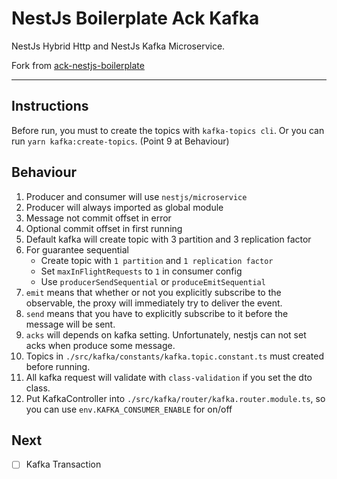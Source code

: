 # NestJs Boilerplate Ack Kafka

NestJs Hybrid Http and NestJs Kafka Microservice.

Fork from [ack-nestjs-boilerplate](https://github.com/andrechristikan/ack-nestjs-boilerplate.git)

---

## Instructions

Before run, you must to create the topics with `kafka-topics cli`. Or you can run `yarn kafka:create-topics`. (Point 9 at Behaviour)


## Behaviour

1. Producer and consumer will use `nestjs/microservice`
2. Producer will always imported as global module
3. Message not commit offset in error
4. Optional commit offset in first running
5. Default kafka will create topic with 3 partition and 3 replication factor
6. For guarantee sequential 
    - Create topic with `1 partition` and `1 replication factor`
    - Set `maxInFlightRequests` to `1` in consumer config
    - Use `producerSendSequential` or `produceEmitSequential`
7. `emit` means that whether or not you explicitly subscribe to the observable, the proxy will immediately try to deliver the event.
8. `send` means that you have to explicitly subscribe to it before the message will be sent.
9. `acks` will depends on kafka setting. Unfortunately, nestjs can not set acks when produce some message.
10. Topics in `./src/kafka/constants/kafka.topic.constant.ts` must created before running.
11. All kafka request will validate with `class-validation` if you set the dto class.
12. Put KafkaController into `./src/kafka/router/kafka.router.module.ts`, so you can use `env.KAFKA_CONSUMER_ENABLE` for on/off



## Next

- [ ] Kafka Transaction
